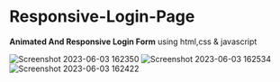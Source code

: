 # Responsive-Login-Page

**Animated And Responsive Login Form** using html,css & javascript

![Screenshot 2023-06-03 162350](https://github.com/Angel2526/Responsive-Login-Page/assets/83410222/a2d510a5-b2d9-48be-ae48-e74eefa90a2b)
![Screenshot 2023-06-03 162534](https://github.com/Angel2526/Responsive-Login-Page/assets/83410222/eafd13f4-60ea-4914-8979-9edba45606d1)
![Screenshot 2023-06-03 162422](https://github.com/Angel2526/Responsive-Login-Page/assets/83410222/2fadf2a1-cb98-4c93-acc6-03d40e37df71)
